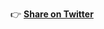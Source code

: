 👉 [**Share on Twitter**](https://twitter.com/intent/tweet?text=Check%20out%20this%20article%20on%20the%20low-level%20design%20of%20Tic%20Tac%20Toe!%20%23tictactoe%20%23lowleveldesign%20https%3A%2F%2Frookieleveldesign.netlify.app%2FLow-level-Design%2Ftic-tac-toe)

